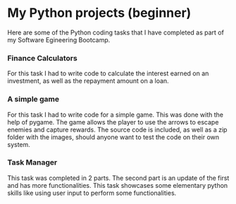 # My Python projects (beginner)
Here are some of the Python coding tasks that I have completed as part of my Software Egineering Bootcamp. 

### Finance Calculators
For this task I had to write code to calculate the interest earned on an investment, as well as the repayment amount on a loan.

### A simple game
For this task I had to write code for a simple game. This was done with the help of pygame. The game allows the player to use the arrows to escape enemies and capture rewards. The source code is included, as well as a zip folder with the images, should anyone want to test the code on their own system.

### Task Manager
This task was completed in 2 parts. The second part is an update of the first and has more functionalities. This task showcases some elementary python skills like using user input to perform some functionalities.
